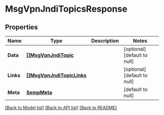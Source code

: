 # MsgVpnJndiTopicsResponse

## Properties
Name | Type | Description | Notes
------------ | ------------- | ------------- | -------------
**Data** | [**[]MsgVpnJndiTopic**](MsgVpnJndiTopic.md) |  | [optional] [default to null]
**Links** | [**[]MsgVpnJndiTopicLinks**](MsgVpnJndiTopicLinks.md) |  | [optional] [default to null]
**Meta** | [**SempMeta**](SempMeta.md) |  | [default to null]

[[Back to Model list]](../README.md#documentation-for-models) [[Back to API list]](../README.md#documentation-for-api-endpoints) [[Back to README]](../README.md)


